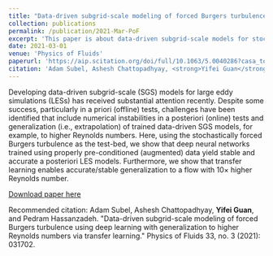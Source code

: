 ```yaml
---
title: "Data-driven subgrid-scale modeling of forced Burgers turbulence using deep learning with generalization to higher Reynolds numbers via transfer learning"
collection: publications
permalink: /publication/2021-Mar-PoF
excerpt: 'This paper is about data-driven subgrid-scale models for stochastic Burgers system.'
date: 2021-03-01
venue: 'Physics of Fluids'
paperurl: 'https://aip.scitation.org/doi/full/10.1063/5.0040286?casa_token=x1HVmMLKYgIAAAAA%3AReh-h4EfbVpvAKEo05OfHMKkTbXbZa5hD9PQCzHUEY89BUCEgnQqdPbymShQ8yARnKPjZl1L6tz0qw'
citation: 'Adam Subel, Ashesh Chattopadhyay, <strong>Yifei Guan</strong>, and Pedram Hassanzadeh. "Data-driven subgrid-scale modeling of forced Burgers turbulence using deep learning with generalization to higher Reynolds numbers via transfer learning." Physics of Fluids 33, no. 3 (2021): 031702.'
---
```

Developing data-driven subgrid-scale (SGS) models for large eddy simulations (LESs) has received substantial attention recently. Despite some success, particularly in a priori (offline) tests, challenges have been identified that include numerical instabilities in a posteriori (online) tests and generalization (i.e., extrapolation) of trained data-driven SGS models, for example, to higher Reynolds numbers. Here, using the stochastically forced Burgers turbulence as the test-bed, we show that deep neural networks trained using properly pre-conditioned (augmented) data yield stable and accurate a posteriori LES models. Furthermore, we show that transfer learning enables accurate/stable generalization to a flow with 10× higher Reynolds number.

[Download paper here](https://aip.scitation.org/doi/full/10.1063/5.0040286?casa_token=x1HVmMLKYgIAAAAA%3AReh-h4EfbVpvAKEo05OfHMKkTbXbZa5hD9PQCzHUEY89BUCEgnQqdPbymShQ8yARnKPjZl1L6tz0qw)

Recommended citation: Adam Subel, Ashesh Chattopadhyay, <strong>Yifei Guan</strong>, and Pedram Hassanzadeh. "Data-driven subgrid-scale modeling of forced Burgers turbulence using deep learning with generalization to higher Reynolds numbers via transfer learning." Physics of Fluids 33, no. 3 (2021): 031702.

